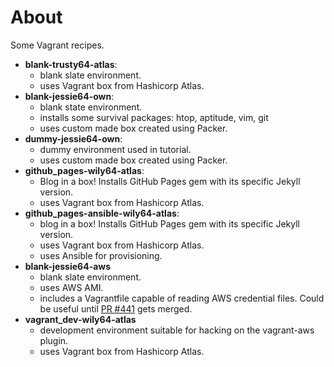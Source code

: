 # About

Some Vagrant recipes.

- **blank-trusty64-atlas**:
    - blank slate environment.
    - uses Vagrant box from Hashicorp Atlas.
- **blank-jessie64-own**:
    - blank state environment.
    - installs some survival packages: htop, aptitude, vim, git
    - uses custom made box created using Packer.
- **dummy-jessie64-own**:
    - dummy environment used in tutorial.
    - uses custom made box created using Packer.
- **github_pages-wily64-atlas**:
    - Blog in a box! Installs GitHub Pages gem with its specific Jekyll version.
    - uses Vagrant box from Hashicorp Atlas.
- **github_pages-ansible-wily64-atlas**:
    - blog in a box! Installs GitHub Pages gem with its specific Jekyll version.
    - uses Vagrant box from Hashicorp Atlas.
    - uses Ansible for provisioning.
- **blank-jessie64-aws**
    - blank slate environment.
    - uses AWS AMI.
    - includes a Vagrantfile capable of reading AWS credential files. Could be useful until [PR #441](https://github.com/mitchellh/vagrant-aws/pull/441) gets merged.
- **vagrant_dev-wily64-atlas**
    - development environment suitable for hacking on the vagrant-aws plugin.
    - uses Vagrant box from Hashicorp Atlas.
